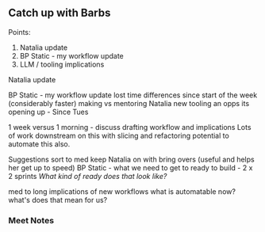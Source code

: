 ## Catch up with Barbs

Points: 
1. Natalia update 
2. BP Static - my workflow update 
3. LLM / tooling implications 

Natalia update 

BP Static - my workflow update 
	lost time
	differences since start of the week (considerably faster)
	making vs mentoring Natalia 
	new tooling an opps its opening up - Since Tues


1 week versus 1 morning - discuss drafting workflow and implications
Lots of work downstream on this with slicing and refactoring 
potential to automate this also. 

Suggestions sort to med
keep Natalia on with bring overs (useful and helps her get up to speed)
BP Static - what we need to get to ready to build - 2 x 2 sprints 
*What kind of ready does that look like?*


med to long
implications of new workflows 
what is automatable now? what's does that mean for us?

### Meet Notes

